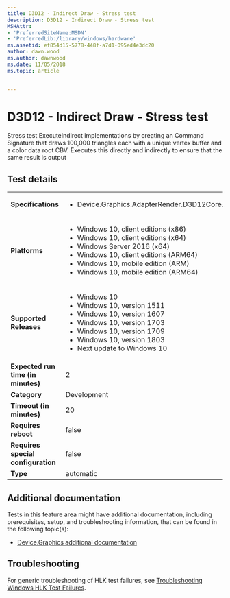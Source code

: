 ```yaml
---
title: D3D12 - Indirect Draw - Stress test
description: D3D12 - Indirect Draw - Stress test
MSHAttr:
- 'PreferredSiteName:MSDN'
- 'PreferredLib:/library/windows/hardware'
ms.assetid: ef854d15-5778-448f-a7d1-095ed4e3dc20
author: dawn.wood
ms.author: dawnwood
ms.date: 11/05/2018
ms.topic: article


---
```


# <span id="p_hlk_test.6097b430-9e50-4d55-b76c-f044e6e1aab3"></span>D3D12 - Indirect Draw - Stress test


Stress test ExecuteIndirect implementations by creating an Command Signature that draws 100,000 triangles each with a unique vertex buffer and a color data root CBV. Executes this directly and indirectly to ensure that the same result is output

## Test details

|||
|---|---|
| **Specifications**  | <ul><li>Device.Graphics.AdapterRender.D3D12Core.CoreRequirement</li></ul> |  
| **Platforms**   | <ul><li>Windows 10, client editions (x86)</li><li>Windows 10, client editions (x64)</li><li>Windows Server 2016 (x64)</li><li>Windows 10, client editions (ARM64)</li><li>Windows 10, mobile edition (ARM)</li><li>Windows 10, mobile edition (ARM64)</li></ul> |
| **Supported Releases** | <ul><li>Windows 10</li><li>Windows 10, version 1511</li><li>Windows 10, version 1607</li><li>Windows 10, version 1703</li><li>Windows 10, version 1709</li><li>Windows 10, version 1803</li><li>Next update to Windows 10</li></ul> |
|**Expected run time (in minutes)**| 2 |
|**Category**| Development |
|**Timeout (in minutes)**| 20 |
|**Requires reboot**| false |
|**Requires special configuration**| false |
|**Type**| automatic |



## <span id="Additional_documentation"></span><span id="additional_documentation"></span><span id="ADDITIONAL_DOCUMENTATION"></span>Additional documentation


Tests in this feature area might have additional documentation, including prerequisites, setup, and troubleshooting information, that can be found in the following topic(s):

-   [Device.Graphics additional documentation](device-graphics-additional-documentation.md)

## <span id="Troubleshooting"></span><span id="troubleshooting"></span><span id="TROUBLESHOOTING"></span>Troubleshooting


For generic troubleshooting of HLK test failures, see [Troubleshooting Windows HLK Test Failures](../user/troubleshooting-windows-hlk-test-failures.md).










